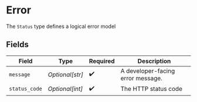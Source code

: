 # Error

The `Status` type defines a logical error model


## Fields

| Field                             | Type                              | Required                          | Description                       |
| --------------------------------- | --------------------------------- | --------------------------------- | --------------------------------- |
| `message`                         | *Optional[str]*                   | :heavy_check_mark:                | A developer-facing error message. |
| `status_code`                     | *Optional[int]*                   | :heavy_check_mark:                | The HTTP status code              |